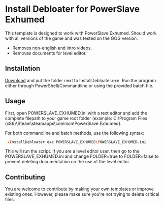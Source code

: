 # Install Debloater for PowerSlave Exhumed

This template is designed to work with PowerSlave Exhumed. Should work with all versions of the game and was tested on the GOG version. 
- Removes non-english and intro videos.
- Removes documents for level editor.

## Installation

[Download](https://github.com/neatodev/InstallDebloater/blob/main/templates/POWERSLAVE_EXHUMED/POWERSLAVE_EXHUMED.zip) and put the folder next to InstallDebloater.exe. Run the program either through PowerShell/Commandline or using the provided batch file.

## Usage

First, open POWERSLAVE_EXHUMED.ini with a text editor and add the complete filepath to your game root folder (example: C:\Program Files (x86)\Steam\steamapps\common\PowerSlave Exhumed).

For both commandline and batch methods, use the following syntax:

```bash
.\InstallDebloater.exe POWERSLAVE_EXHUMED\POWERSLAVE_EXHUMED.ini
```
This will run the script.
If you are a level editor user, then go to the POWERSLAVE_EXHUMED.ini and change FOLDER=true to FOLDER=false to prevent deleting documentation on the use of the level editor.

## Contributing
You are welcome to contribute by making your own templates or improve existing ones. However, please make sure you're not trying to delete critical files.
